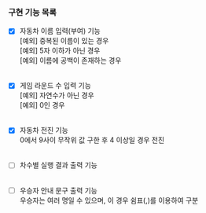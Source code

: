 ### 구현 기능 목록
 
- [x] 자동차 이름 입력(부여) 기능<br>
  [예외] 중복된 이름이 있는 경우<br>
  [예외] 5자 이하가 아닌 경우<br>
  [예외] 이름에 공백이 존재하는 경우
<br><br>
  
- [x] 게임 라운드 수 입력 기능<br>
[예외] 자연수가 아닌 경우<br>
[예외] 0인 경우
<br><br>

- [x] 자동차 전진 기능<br>
  0에서 9사이 무작위 값 구한 후 4 이상일 경우 전진
  <br><br>
  
- [ ] 차수별 실행 결과 출력 기능
  <br><br>

- [ ] 우승자 안내 문구 출력 기능<br>
  우승자는 여러 명일 수 있으며, 이 경우 쉼표(,)를 이용하여 구분